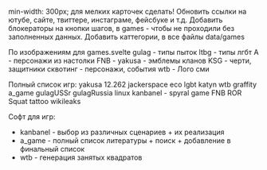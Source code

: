 min-width: 300px; для мелких карточек сделать!
Обновить ссылки на ютубе, сайте, твиттере, инстаграме, фейсбуке и т.д.
Добавить блокераторы на кнопки шагов, в games - чтобы не проходили без заполненных данных.
Добавить каттегории, в все файлы data/games

По изображениям для games.svelte
   gulag - типы пыток
   ltbg - типы лгбт
   А - персонажи из настолки
   FNB -
   yakusa - эмблемы кланов
   KSG - черти, защитники
   сквотинг - персонажи, события
   wtb - Лого сми




Полный список игр:
 yakusa
 12.262
 jackerspace
 eco
 lgbt
 katyn
 wtb
 graffity
 a_game
 gulagUSSr
 gulagRussia
 linux
 kanbanel - 
 spyral game
 FNB
 ROR
 Squat
 tattoo
 wikileaks


Софт для игр:
 * kanbanel - выбор из различных сценариев + их реализация
 * a_game - полный список литературы + поиск + добавление в финальный список
 * wtb - генерация занятых квадратов